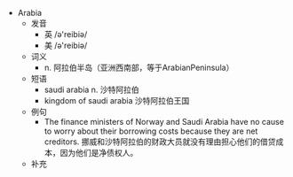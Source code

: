 - Arabia
  - 发音
    - 英 /ə'reibiə/
    - 美 /ə'reibiə/
  - 词义
    - n. 阿拉伯半岛（亚洲西南部，等于ArabianPeninsula）
  - 短语
    - saudi arabia n. 沙特阿拉伯
    - kingdom of saudi arabia 沙特阿拉伯王国
  - 例句
    - The finance ministers of Norway and Saudi Arabia have no cause to worry about their borrowing costs because they are net creditors. 挪威和沙特阿拉伯的财政大员就没有理由担心他们的借贷成本，因为他们是净债权人。
  - 补充